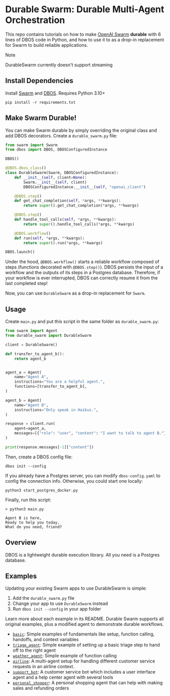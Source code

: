 # Durable Swarm: Durable Multi-Agent Orchestration

This repo contains tutorials on how to make [OpenAI Swarm](https://github.com/openai/swarm/tree/main) **durable** with 6 lines of DBOS code in Python, and how to use it to as a drop-in replacement for Swarm to build reliable applications.

> [!NOTE]
> DurableSwarm currently doesn't support streaming

## Install Dependencies

Install [Swarm](https://github.com/openai/swarm/tree/main) and [DBOS](https://github.com/dbos-inc/dbos-transact-py). Requires Python 3.10+
```
pip install -r requirements.txt
```

## Make Swarm Durable!

You can make Swarm durable by simply overriding the original class and add DBOS decorators.
Create a `durable_swarm.py` file:

```python
from swarm import Swarm
from dbos import DBOS, DBOSConfiguredInstance

DBOS()

@DBOS.dbos_class()
class DurableSwarm(Swarm, DBOSConfiguredInstance):
    def __init__(self, client=None):
        Swarm.__init__(self, client)
        DBOSConfiguredInstance.__init__(self, "openai_client")

    @DBOS.step()
    def get_chat_completion(self, *args, **kwargs):
        return super().get_chat_completion(*args, **kwargs)

    @DBOS.step()
    def handle_tool_calls(self, *args, **kwargs):
        return super().handle_tool_calls(*args, **kwargs)

    @DBOS.workflow()
    def run(self, *args, **kwargs):
        return super().run(*args, **kwargs)

DBOS.launch()
```

Under the hood, `@DBOS.workflow()` starts a reliable workflow composed of steps (functions decorated with `@DBOS.step()`).
DBOS persists the input of a workflow and the outputs of its steps in a Postgres database.
Therefore, if your workflow is ever interrupted, DBOS can correctly resume it from the last completed step!

Now, you can use `DurableSwarm` as a drop-in replacement for `Swarm`.

## Usage

Create `main.py` and put this script in the same folder as `durable_swarm.py`:

```python
from swarm import Agent
from durable_swarm import DurableSwarm

client = DurableSwarm()

def transfer_to_agent_b():
    return agent_b


agent_a = Agent(
    name="Agent A",
    instructions="You are a helpful agent.",
    functions=[transfer_to_agent_b],
)

agent_b = Agent(
    name="Agent B",
    instructions="Only speak in Haikus.",
)

response = client.run(
    agent=agent_a,
    messages=[{"role": "user", "content": "I want to talk to agent B."}],
)

print(response.messages[-1]["content"])
```

Then, create a DBOS config file:
```
dbos init --config
```

If you already have a Postgres server, you can modify `dbos-config.yaml` to config the connection info.
Otherwise, you could start one locally:
```
python3 start_postgres_docker.py
```

Finally, run this script:
```
> python3 main.py

Agent B is here,
Ready to help you today,
What do you need, friend?
```

## Overview

DBOS is a lightweight durable execution library. All you need is a Postgres database.

## Examples

Updating your existing Swarm apps to use DurableSwarm is simple:
1. Add the `durable_swarm.py` file
2. Change your app to use `DurableSwarm` instead
3. Run `dbos init --config` in your app folder

Learn more about each example in its README. Durable Swarm supports all original examples, plus a modified agent to demonstrate durable workflows.

- [`basic`](examples/basic/): Simple examples of fundamentals like setup, function calling, handoffs, and context variables
- [`triage_agent`](examples/triage_agent/): Simple example of setting up a basic triage step to hand off to the right agent
- [`weather_agent`](examples/weather_agent/): Simple example of function calling
- [`airline`](examples/airline/): A multi-agent setup for handling different customer service requests in an airline context.
- [`support_bot`](examples/support_bot/): A customer service bot which includes a user interface agent and a help center agent with several tools
- [`personal_shopper`](examples/personal_shopper/): A personal shopping agent that can help with making sales and refunding orders
